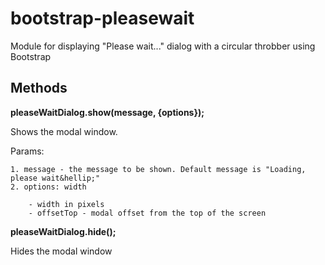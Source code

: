 # bootstrap-pleasewait
Module for displaying "Please wait..." dialog with a circular throbber using Bootstrap

<h2>Methods</h2>
<b>pleaseWaitDialog.show(message, {options});</b>
 
  Shows the modal window.
  
  Params: 
    
    1. message - the message to be shown. Default message is "Loading, please wait&hellip;"
    2. options: width
    
        - width in pixels
        - offsetTop - modal offset from the top of the screen

<b>pleaseWaitDialog.hide();</b>
  
  Hides the modal window

